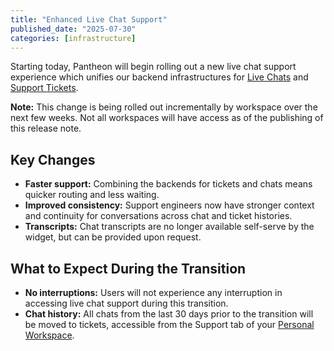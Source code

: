 ```yaml
---
title: "Enhanced Live Chat Support"
published_date: "2025-07-30"
categories: [infrastructure]
---
```


Starting today, Pantheon will begin rolling out a new live chat support experience which unifies our backend infrastructures for [Live Chats](/guides/support/contact-support/#live-chat) and [Support Tickets](/guides/support/contact-support/#general-support-ticket).

**Note:** This change is being rolled out incrementally by workspace over the next few weeks. Not all workspaces will have access as of the publishing of this release note.

## Key Changes

* **Faster support:** Combining the backends for tickets and chats means quicker routing and less waiting.
* **Improved consistency:** Support engineers now have stronger context and continuity for conversations across chat and ticket histories.
* **Transcripts:** Chat transcripts are no longer available self-serve by the widget, but can be provided upon request.

## What to Expect During the Transition

* **No interruptions:** Users will not experience any interruption in accessing live chat support during this transition.
* **Chat history:** All chats from the last 30 days prior to the transition will be moved to tickets, accessible from the Support tab of your [Personal Workspace](/guides/account-mgmt/workspace-sites-teams/workspaces#manage-workspaces).
